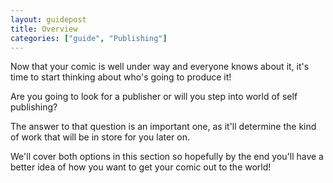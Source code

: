 ```yaml
---
layout: guidepost
title: Overview
categories: ["guide", "Publishing"]
---
```


Now that your comic is well under way and everyone knows about it, it's time to start thinking about who's going to produce it!

Are you going to look for a publisher or will you step into world of self publishing?

The answer to that question is an important one, as it'll determine the kind of work that will be in store for you later on.

We'll cover both options in this section so hopefully by the end you'll have a better idea of how you want to get your comic out to the world!